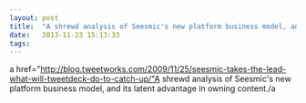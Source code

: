 ```yaml
---
layout: post
title:  "A shrewd analysis of Seesmic's new platform business model, and its latent advantage in owning content."
date:   2013-11-23 15:13:33
tags:   
---
```


a href="http://blog.tweetworks.com/2009/11/25/seesmic-takes-the-lead-what-will-tweetdeck-do-to-catch-up/"A shrewd analysis of Seesmic's new platform business model, and its latent advantage in owning content./a
